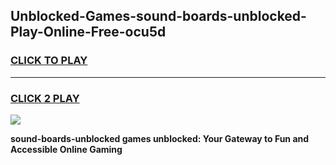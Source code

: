 
## Unblocked-Games-sound-boards-unblocked-Play-Online-Free-ocu5d
<h3>
<a href="https://premium76.site?title=sound-boards-unblocked&ref=26A">CLICK TO PLAY</a></h3>
<hr>

<h3>
<a href="https://premium76.site?title=sound-boards-unblocked&ref=26A">CLICK 2 PLAY</a>
  
</h3>

<a href="https://premium76.site?title=sound-boards-unblocked&ref=26A"><img src="https://clearcache.store/games.png"></a>


**sound-boards-unblocked games unblocked: Your Gateway to Fun and Accessible Online Gaming**
